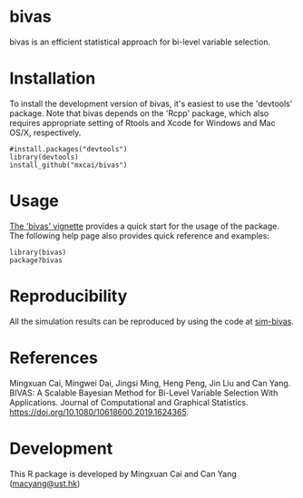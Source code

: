 bivas
===

bivas is an efficient statistical approach for bi-level variable selection.

Installation
===========

To install the development version of bivas, it's easiest to use the 'devtools' package. Note that bivas depends on the 'Rcpp' package, which also requires appropriate setting of Rtools and Xcode for Windows and Mac OS/X, respectively.

```
#install.packages("devtools")
library(devtools)
install_github("mxcai/bivas")
```

Usage
===========
[The 'bivas' vignette](https://github.com/mxcai/bivas/blob/master/vignettes/bivas_package.pdf?raw=true) provides a quick start for the usage of the package. The following help page also provides quick reference and examples:

```
library(bivas)
package?bivas
```

Reproducibility
==========

All the simulation results can be reproduced by using the code at [sim-bivas](https://github.com/mxcai/sim-bivas).

References
==========

Mingxuan Cai, Mingwei Dai, Jingsi Ming, Heng Peng, Jin Liu and Can Yang. BIVAS: A Scalable Bayesian Method for Bi-Level Variable Selection With Applications. Journal of Computational and Graphical Statistics. https://doi.org/10.1080/10618600.2019.1624365.


Development
==========

This R package is developed by Mingxuan Cai and Can Yang (macyang@ust.hk)

